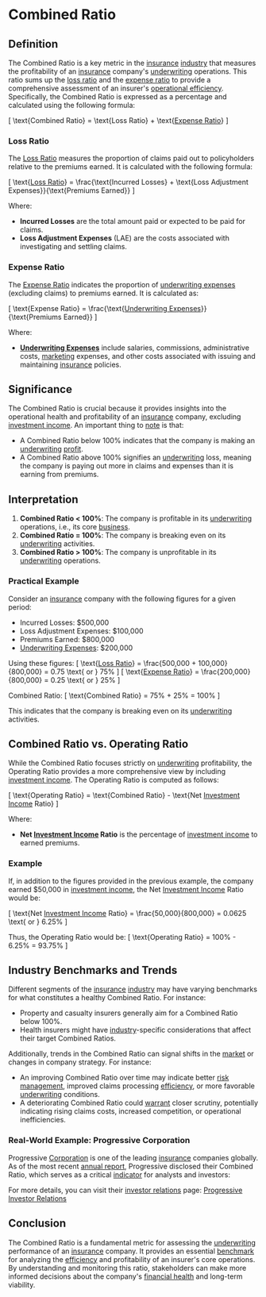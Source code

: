 # Combined Ratio

## Definition
The Combined Ratio is a key metric in the [insurance](../i/insurance.md) [industry](../i/industry.md) that measures the profitability of an [insurance](../i/insurance.md) company's [underwriting](../u/underwriting.md) operations. This ratio sums up the [loss ratio](../l/loss_ratio.md) and the [expense ratio](../e/expense_ratio.md) to provide a comprehensive assessment of an insurer's [operational efficiency](../o/operational_efficiency_in_trading.md). Specifically, the Combined Ratio is expressed as a percentage and calculated using the following formula:

\[ \text{Combined Ratio} = \text{Loss Ratio} + \text{[Expense Ratio](../e/expense_ratio.md)} \]

### Loss Ratio
The [Loss Ratio](../l/loss_ratio.md) measures the proportion of claims paid out to policyholders relative to the premiums earned. It is calculated with the following formula:

\[ \text{[Loss Ratio](../l/loss_ratio.md)} = \frac{\text{Incurred Losses} + \text{Loss Adjustment Expenses}}{\text{Premiums Earned}} \]

Where:
- **Incurred Losses** are the total amount paid or expected to be paid for claims.
- **Loss Adjustment Expenses** (LAE) are the costs associated with investigating and settling claims.

### Expense Ratio
The [Expense Ratio](../e/expense_ratio.md) indicates the proportion of [underwriting expenses](../u/underwriting_expenses.md) (excluding claims) to premiums earned. It is calculated as:

\[ \text{Expense Ratio} = \frac{\text{[Underwriting Expenses](../u/underwriting_expenses.md)}}{\text{Premiums Earned}} \]

Where:
- **[Underwriting Expenses](../u/underwriting_expenses.md)** include salaries, commissions, administrative costs, [marketing](../m/marketing.md) expenses, and other costs associated with issuing and maintaining [insurance](../i/insurance.md) policies.

## Significance
The Combined Ratio is crucial because it provides insights into the operational health and profitability of an [insurance](../i/insurance.md) company, excluding [investment income](../i/investment_income.md). An important thing to [note](../n/note.md) is that:
- A Combined Ratio below 100% indicates that the company is making an [underwriting](../u/underwriting.md) [profit](../p/profit.md).
- A Combined Ratio above 100% signifies an [underwriting](../u/underwriting.md) loss, meaning the company is paying out more in claims and expenses than it is earning from premiums.

## Interpretation
1. **Combined Ratio < 100%**: The company is profitable in its [underwriting](../u/underwriting.md) operations, i.e., its core [business](../b/business.md).
2. **Combined Ratio = 100%**: The company is breaking even on its [underwriting](../u/underwriting.md) activities.
3. **Combined Ratio > 100%**: The company is unprofitable in its [underwriting](../u/underwriting.md) operations.

### Practical Example
Consider an [insurance](../i/insurance.md) company with the following figures for a given period:
- Incurred Losses: \$500,000
- Loss Adjustment Expenses: \$100,000
- Premiums Earned: \$800,000
- [Underwriting Expenses](../u/underwriting_expenses.md): \$200,000

Using these figures:
\[ \text{[Loss Ratio](../l/loss_ratio.md)} = \frac{500,000 + 100,000}{800,000} = 0.75 \text{ or } 75\% \]
\[ \text{[Expense Ratio](../e/expense_ratio.md)} = \frac{200,000}{800,000} = 0.25 \text{ or } 25\% \]

Combined Ratio:
\[ \text{Combined Ratio} = 75\% + 25\% = 100\% \]

This indicates that the company is breaking even on its [underwriting](../u/underwriting.md) activities.

## Combined Ratio vs. Operating Ratio
While the Combined Ratio focuses strictly on [underwriting](../u/underwriting.md) profitability, the Operating Ratio provides a more comprehensive view by including [investment income](../i/investment_income.md). The Operating Ratio is computed as follows:

\[ \text{Operating Ratio} = \text{Combined Ratio} - \text{Net [Investment Income](../i/investment_income.md) Ratio} \]

Where:
- **Net [Investment Income](../i/investment_income.md) Ratio** is the percentage of [investment income](../i/investment_income.md) to earned premiums.

### Example
If, in addition to the figures provided in the previous example, the company earned \$50,000 in [investment income](../i/investment_income.md), the Net [Investment Income](../i/investment_income.md) Ratio would be:

\[ \text{Net [Investment Income](../i/investment_income.md) Ratio} = \frac{50,000}{800,000} = 0.0625 \text{ or } 6.25\% \]

Thus, the Operating Ratio would be:
\[ \text{Operating Ratio} = 100\% - 6.25\% = 93.75\% \]

## Industry Benchmarks and Trends
Different segments of the [insurance](../i/insurance.md) [industry](../i/industry.md) may have varying benchmarks for what constitutes a healthy Combined Ratio. For instance:
- Property and casualty insurers generally aim for a Combined Ratio below 100%.
- Health insurers might have [industry](../i/industry.md)-specific considerations that affect their target Combined Ratios.

Additionally, trends in the Combined Ratio can signal shifts in the [market](../m/market.md) or changes in company strategy. For instance:
- An improving Combined Ratio over time may indicate better [risk management](../r/risk_management.md), improved claims processing [efficiency](../e/efficiency.md), or more favorable [underwriting](../u/underwriting.md) conditions.
- A deteriorating Combined Ratio could [warrant](../w/warrant.md) closer scrutiny, potentially indicating rising claims costs, increased competition, or operational inefficiencies.

### Real-World Example: Progressive Corporation
Progressive [Corporation](../c/corporation.md) is one of the leading [insurance](../i/insurance.md) companies globally. As of the most recent [annual report](../a/annual_report.md), Progressive disclosed their Combined Ratio, which serves as a critical [indicator](../i/indicator.md) for analysts and investors:

For more details, you can visit their [investor relations](../i/investor_relations.md) page: [Progressive Investor Relations](https://investors.progressive.com)

## Conclusion
The Combined Ratio is a fundamental metric for assessing the [underwriting](../u/underwriting.md) performance of an [insurance](../i/insurance.md) company. It provides an essential [benchmark](../b/benchmark.md) for analyzing the [efficiency](../e/efficiency.md) and profitability of an insurer's core operations. By understanding and monitoring this ratio, stakeholders can make more informed decisions about the company's [financial health](../f/financial_health.md) and long-term viability.